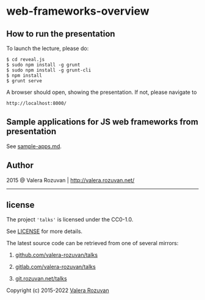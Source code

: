 # web-frameworks-overview

## How to run the presentation

To launch the lecture, please do:

    $ cd reveal.js
    $ sudo npm install -g grunt
    $ sudo npm install -g grunt-cli
    $ npm install
    $ grunt serve

A browser should open, showing the presentation. If not, please navigate to

    http://localhost:8000/

## Sample applications for JS web frameworks from presentation

See [sample-apps.md](sample-apps.md).

## Author

2015 @ Valera Rozuvan | http://valera.rozuvan.net/

---

## license

The project `'talks'` is licensed under the CC0-1.0.

See [LICENSE](./LICENSE) for more details.

The latest source code can be retrieved from one of several mirrors:

1. [github.com/valera-rozuvan/talks](https://github.com/valera-rozuvan/talks)

2. [gitlab.com/valera-rozuvan/talks](https://gitlab.com/valera-rozuvan/talks)

3. [git.rozuvan.net/talks](https://git.rozuvan.net/talks)

Copyright (c) 2015-2022 [Valera Rozuvan](https://valera.rozuvan.net/)
